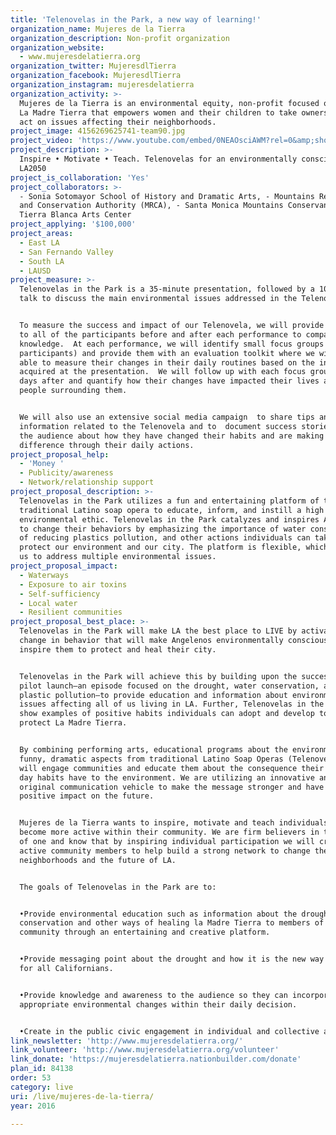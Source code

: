 ```yaml
---
title: 'Telenovelas in the Park, a new way of learning!'
organization_name: Mujeres de la Tierra
organization_description: Non-profit organization
organization_website:
  - www.mujeresdelatierra.org
organization_twitter: MujeresdlTierra
organization_facebook: MujeresdlTierra
organization_instagram: mujeresdelatierra
organization_activity: >-
  Mujeres de la Tierra is an environmental equity, non-profit focused on healing
  La Madre Tierra that empowers women and their children to take ownership and
  act on issues affecting their neighborhoods.
project_image: 4156269625741-team90.jpg
project_video: 'https://www.youtube.com/embed/0NEAOsciAWM?rel=0&amp;showinfo=0'
project_description: >-
  Inspire • Motivate • Teach. Telenovelas for an environmentally conscious
  LA2050
project_is_collaboration: 'Yes'
project_collaborators: >-
  - Sonia Sotomayor School of History and Dramatic Arts, - Mountains Recreation
  and Conservation Authority (MRCA), - Santa Monica Mountains Conservancy, -
  Tierra Blanca Arts Center
project_applying: '$100,000'
project_areas:
  - East LA
  - San Fernando Valley
  - South LA
  - LAUSD
project_measure: >-
  Telenovelas in the Park is a 35-minute presentation, followed by a 10-minute
  talk to discuss the main environmental issues addressed in the Telenovela. 


  To measure the success and impact of our Telenovela, we will provide surveys
  to all of the participants before and after each performance to compare their
  knowledge.  At each performance, we will identify small focus groups (8-10
  participants) and provide them with an evaluation toolkit where we will be
  able to measure their changes in their daily routines based on the information
  acquired at the presentation.  We will follow up with each focus group thirty
  days after and quantify how their changes have impacted their lives and the
  people surrounding them.


  We will also use an extensive social media campaign  to share tips and
  information related to the Telenovela and to  document success stories from
  the audience about how they have changed their habits and are making a
  difference through their daily actions.
project_proposal_help:
  - 'Money '
  - Publicity/awareness
  - Network/relationship support
project_proposal_description: >-
  Telenovelas in the Park utilizes a fun and entertaining platform of the
  traditional Latino soap opera to educate, inform, and instill a high
  environmental ethic. Telenovelas in the Park catalyzes and inspires Angelenos
  to change their behaviors by emphasizing the importance of water conservation,
  of reducing plastics pollution, and other actions individuals can take to
  protect our environment and our city. The platform is flexible, which allows
  us to address multiple environmental issues.
project_proposal_impact:
  - Waterways
  - Exposure to air toxins
  - Self-sufficiency
  - Local water
  - Resilient communities
project_proposal_best_place: >-
  Telenovelas in the Park will make LA the best place to LIVE by activating a
  change in behavior that will make Angelenos environmentally conscious and will
  inspire them to protect and heal their city.


  Telenovelas in the Park will achieve this by building upon the success of our
  pilot launch—an episode focused on the drought, water conservation, and
  plastic pollution—to provide education and information about environmental
  issues affecting all of us living in LA. Further, Telenovelas in the Park will
  show examples of positive habits individuals can adopt and develop to heal and
  protect La Madre Tierra.


  By combining performing arts, educational programs about the environment, and
  funny, dramatic aspects from traditional Latino Soap Operas (Telenovelas) we
  will engage communities and educate them about the consequence their day to
  day habits have to the environment. We are utilizing an innovative and
  original communication vehicle to make the message stronger and have a
  positive impact on the future. 


  Mujeres de la Tierra wants to inspire, motivate and teach individuals to
  become more active within their community. We are firm believers in the power
  of one and know that by inspiring individual participation we will create more
  active community members to help build a strong network to change their
  neighborhoods and the future of LA.


  The goals of Telenovelas in the Park are to:


  •Provide environmental education such as information about the drought, water
  conservation and other ways of healing la Madre Tierra to members of the
  community through an entertaining and creative platform.


  •Provide messaging point about the drought and how it is the new way of life
  for all Californians.


  •Provide knowledge and awareness to the audience so they can incorporate
  appropriate environmental changes within their daily decision.


  •Create in the public civic engagement in individual and collective action.
link_newsletter: 'http://www.mujeresdelatierra.org/'
link_volunteer: 'http://www.mujeresdelatierra.org/volunteer'
link_donate: 'https://mujeresdelatierra.nationbuilder.com/donate'
plan_id: 84138
order: 53
category: live
uri: /live/mujeres-de-la-tierra/
year: 2016

---
```

